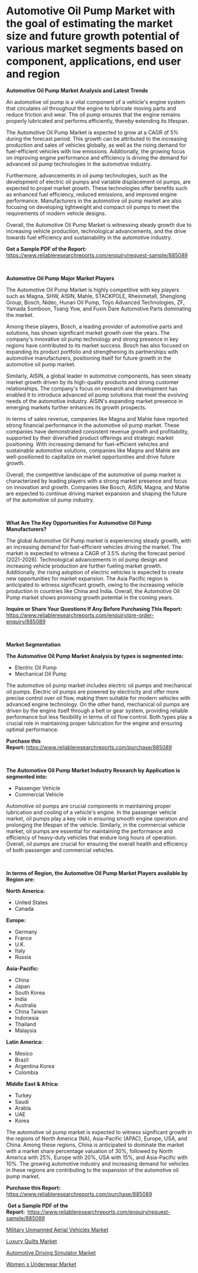 <p><h1>Automotive Oil Pump Market with the goal of estimating the market size and future growth potential of various market segments based on component, applications, end user and region</h1></p><p><strong>Automotive Oil Pump Market Analysis and Latest Trends</strong></p>
<p><p>An automotive oil pump is a vital component of a vehicle's engine system that circulates oil throughout the engine to lubricate moving parts and reduce friction and wear. The oil pump ensures that the engine remains properly lubricated and performs efficiently, thereby extending its lifespan.</p><p>The Automotive Oil Pump Market is expected to grow at a CAGR of 5% during the forecast period. This growth can be attributed to the increasing production and sales of vehicles globally, as well as the rising demand for fuel-efficient vehicles with low emissions. Additionally, the growing focus on improving engine performance and efficiency is driving the demand for advanced oil pump technologies in the automotive industry.</p><p>Furthermore, advancements in oil pump technologies, such as the development of electric oil pumps and variable displacement oil pumps, are expected to propel market growth. These technologies offer benefits such as enhanced fuel efficiency, reduced emissions, and improved engine performance. Manufacturers in the automotive oil pump market are also focusing on developing lightweight and compact oil pumps to meet the requirements of modern vehicle designs.</p><p>Overall, the Automotive Oil Pump Market is witnessing steady growth due to increasing vehicle production, technological advancements, and the drive towards fuel efficiency and sustainability in the automotive industry.</p></p>
<p><strong>Get a Sample PDF of the Report:&nbsp;</strong> <a href="https://www.reliableresearchreports.com/enquiry/request-sample/885089">https://www.reliableresearchreports.com/enquiry/request-sample/885089</a></p>
<p>&nbsp;</p>
<p><strong>Automotive Oil Pump Major Market Players</strong></p>
<p><p>The Automotive Oil Pump Market is highly competitive with key players such as Magna, SHW, AISIN, Mahle, STACKPOLE, Rheinmetall, Shenglong Group, Bosch, Nidec, Hunan Oil Pump, Toyo Advanced Technologies, ZF, Yamada Somboon, Tsang Yow, and Fuxin Dare Automotive Parts dominating the market.</p><p>Among these players, Bosch, a leading provider of automotive parts and solutions, has shown significant market growth over the years. The company's innovative oil pump technology and strong presence in key regions have contributed to its market success. Bosch has also focused on expanding its product portfolio and strengthening its partnerships with automotive manufacturers, positioning itself for future growth in the automotive oil pump market.</p><p>Similarly, AISIN, a global leader in automotive components, has seen steady market growth driven by its high-quality products and strong customer relationships. The company's focus on research and development has enabled it to introduce advanced oil pump solutions that meet the evolving needs of the automotive industry. AISIN's expanding market presence in emerging markets further enhances its growth prospects.</p><p>In terms of sales revenue, companies like Magna and Mahle have reported strong financial performance in the automotive oil pump market. These companies have demonstrated consistent revenue growth and profitability, supported by their diversified product offerings and strategic market positioning. With increasing demand for fuel-efficient vehicles and sustainable automotive solutions, companies like Magna and Mahle are well-positioned to capitalize on market opportunities and drive future growth.</p><p>Overall, the competitive landscape of the automotive oil pump market is characterized by leading players with a strong market presence and focus on innovation and growth. Companies like Bosch, AISIN, Magna, and Mahle are expected to continue driving market expansion and shaping the future of the automotive oil pump industry.</p></p>
<p>&nbsp;</p>
<p><strong>What Are The Key Opportunities For Automotive Oil Pump Manufacturers?</strong></p>
<p><p>The global Automotive Oil Pump market is experiencing steady growth, with an increasing demand for fuel-efficient vehicles driving the market. The market is expected to witness a CAGR of 3.5% during the forecast period (2021-2026). Technological advancements in oil pump design and increasing vehicle production are further fueling market growth. Additionally, the rising adoption of electric vehicles is expected to create new opportunities for market expansion. The Asia Pacific region is anticipated to witness significant growth, owing to the increasing vehicle production in countries like China and India. Overall, the Automotive Oil Pump market shows promising growth potential in the coming years.</p></p>
<p><strong>Inquire or Share Your Questions If Any Before Purchasing This Report:</strong> <a href="https://www.reliableresearchreports.com/enquiry/pre-order-enquiry/885089">https://www.reliableresearchreports.com/enquiry/pre-order-enquiry/885089</a></p>
<p>&nbsp;</p>
<p><strong>Market Segmentation</strong></p>
<p><strong>The Automotive Oil Pump Market Analysis by types is segmented into:</strong></p>
<p><ul><li>Electric Oil Pump</li><li>Mechanical Oil Pump</li></ul></p>
<p><p>The automotive oil pump market includes electric oil pumps and mechanical oil pumps. Electric oil pumps are powered by electricity and offer more precise control over oil flow, making them suitable for modern vehicles with advanced engine technology. On the other hand, mechanical oil pumps are driven by the engine itself through a belt or gear system, providing reliable performance but less flexibility in terms of oil flow control. Both types play a crucial role in maintaining proper lubrication for the engine and ensuring optimal performance.</p></p>
<p><strong>Purchase this Report:&nbsp;</strong><a href="https://www.reliableresearchreports.com/purchase/885089">https://www.reliableresearchreports.com/purchase/885089</a></p>
<p>&nbsp;</p>
<p><strong>The Automotive Oil Pump Market Industry Research by Application is segmented into:</strong></p>
<p><ul><li>Passenger Vehicle</li><li>Commercial Vehicle</li></ul></p>
<p><p>Automotive oil pumps are crucial components in maintaining proper lubrication and cooling of a vehicle's engine. In the passenger vehicle market, oil pumps play a key role in ensuring smooth engine operation and prolonging the lifespan of the vehicle. Similarly, in the commercial vehicle market, oil pumps are essential for maintaining the performance and efficiency of heavy-duty vehicles that endure long hours of operation. Overall, oil pumps are crucial for ensuring the overall health and efficiency of both passenger and commercial vehicles.</p></p>
<p>&nbsp;</p>
<p><strong>In terms of Region, the Automotive Oil Pump Market Players available by Region are:</strong></p>
<p>
    <p> <strong> North America: </strong>
        <ul>
            <li>United States</li>
            <li>Canada</li>
        </ul>
        </p> 
    <p> <strong> Europe: </strong>
        <ul>
            <li>Germany</li>
            <li>France</li>
            <li>U.K.</li>
            <li>Italy</li>
            <li>Russia</li>
        </ul>
        </p> 
    <p> <strong> Asia-Pacific: </strong>
        <ul>
            <li>China</li>
            <li>Japan</li>
            <li>South Korea</li>
            <li>India</li>
            <li>Australia</li>
            <li>China Taiwan</li>
            <li>Indonesia</li>
            <li>Thailand</li>
            <li>Malaysia</li>
        </ul>
        </p> 
    <p> <strong> Latin America: </strong>
        <ul>
            <li>Mexico</li>
            <li>Brazil</li>
            <li>Argentina Korea</li>
            <li>Colombia</li>
        </ul>
        </p> 
    <p> <strong> Middle East & Africa: </strong>
        <ul>
            <li>Turkey</li>
            <li>Saudi</li>
            <li>Arabia</li>
            <li>UAE</li>
            <li>Korea</li>
        </ul>
    </p>
    </p>
<p><p>The automotive oil pump market is expected to witness significant growth in the regions of North America (NA), Asia-Pacific (APAC), Europe, USA, and China. Among these regions, China is anticipated to dominate the market with a market share percentage valuation of 30%, followed by North America with 25%, Europe with 20%, USA with 15%, and Asia-Pacific with 10%. The growing automotive industry and increasing demand for vehicles in these regions are contributing to the expansion of the automotive oil pump market.</p></p>
<p><strong>Purchase this Report: </strong><a href="https://www.reliableresearchreports.com/purchase/885089">https://www.reliableresearchreports.com/purchase/885089</a></p>
<p>&nbsp;<strong>Get a Sample PDF of the Report:&nbsp;&nbsp;</strong><a href="https://www.reliableresearchreports.com/enquiry/request-sample/885089">https://www.reliableresearchreports.com/enquiry/request-sample/885089</a></p>
<p><strong></strong></p>
<p><p><a href="https://github.com/guneycigdem35/Market-Research-Report-List-2/blob/main/military-unmanned-aerial-vehicles-market.md">Military Unmanned Aerial Vehicles Market</a></p><p><a href="https://issuu.com/reportprime-2/docs/luxury-quilts-market-size-2030.pptx">Luxury Quilts Market</a></p><p><a href="https://github.com/biheemgalvinlouises6hokrh3h/Market-Research-Report-List-1/blob/main/automotive-driving-simulator-market.md">Automotive Driving Simulator Market</a></p><p><a href="https://issuu.com/reportprime-2/docs/womens-underwear-market-size-2030.pptx">Women`s Underwear Market</a></p></p>